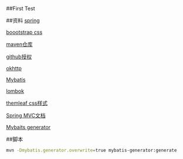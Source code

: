 ##First Test

##资料
[spring](https://spring.io/guides/gs/serving-web-content/)

[boootstrap css](https://v3.bootcss.com/getting-started/)

[maven仓库](https://mvnrepository.com/)

[github授权](https://developer.github.com/apps/building-oauth-apps/creating-an-oauth-app/使用github登录)

[okhttp](https://square.github.io/okhttp/)

[Mybatis](https://blog.mybatis.org/)

[lombok](https://projectlombok.org/)

[themleaf css样式](https://www.thymeleaf.org/doc/tutorials/3.0/usingthymeleaf.html)

[Spring MVC文档](https://docs.spring.io/spring/docs/5.0.3.RELEASE/spring-framework-reference/web.html#mvc-handlermapping-interceptor)

[Mybaits generator](http://mybatis.org/generator/configreference/javaModelGenerator.html)

##脚本
```bash
mvn -Dmybatis.generator.overwrite=true mybatis-generator:generate
```


